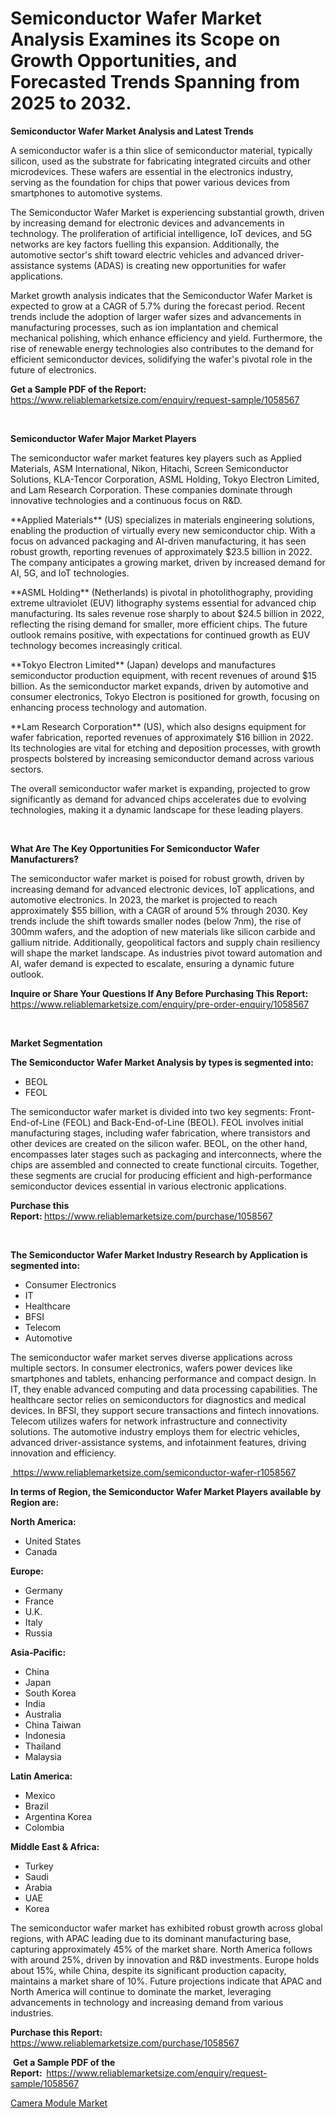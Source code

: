 <p><h1>Semiconductor Wafer Market Analysis Examines its Scope on Growth Opportunities, and Forecasted Trends Spanning from 2025 to 2032.</h1></p><p><strong>Semiconductor Wafer Market Analysis and Latest Trends</strong></p>
<p><p>A semiconductor wafer is a thin slice of semiconductor material, typically silicon, used as the substrate for fabricating integrated circuits and other microdevices. These wafers are essential in the electronics industry, serving as the foundation for chips that power various devices from smartphones to automotive systems.</p><p>The Semiconductor Wafer Market is experiencing substantial growth, driven by increasing demand for electronic devices and advancements in technology. The proliferation of artificial intelligence, IoT devices, and 5G networks are key factors fuelling this expansion. Additionally, the automotive sector's shift toward electric vehicles and advanced driver-assistance systems (ADAS) is creating new opportunities for wafer applications.</p><p>Market growth analysis indicates that the Semiconductor Wafer Market is expected to grow at a CAGR of 5.7% during the forecast period. Recent trends include the adoption of larger wafer sizes and advancements in manufacturing processes, such as ion implantation and chemical mechanical polishing, which enhance efficiency and yield. Furthermore, the rise of renewable energy technologies also contributes to the demand for efficient semiconductor devices, solidifying the wafer's pivotal role in the future of electronics.</p></p>
<p><strong>Get a Sample PDF of the Report:&nbsp;</strong> <a href="https://www.reliablemarketsize.com/enquiry/request-sample/1058567?utm_campaign=2955&utm_medium=2&utm_source=Github&utm_content=ia&utm_term=06042025&utm_id=semiconductor-wafer">https://www.reliablemarketsize.com/enquiry/request-sample/1058567</a></p>
<p>&nbsp;</p>
<p><strong>Semiconductor Wafer Major Market Players</strong></p>
<p><p>The semiconductor wafer market features key players such as Applied Materials, ASM International, Nikon, Hitachi, Screen Semiconductor Solutions, KLA-Tencor Corporation, ASML Holding, Tokyo Electron Limited, and Lam Research Corporation. These companies dominate through innovative technologies and a continuous focus on R&D.</p><p>**Applied Materials** (US) specializes in materials engineering solutions, enabling the production of virtually every new semiconductor chip. With a focus on advanced packaging and AI-driven manufacturing, it has seen robust growth, reporting revenues of approximately $23.5 billion in 2022. The company anticipates a growing market, driven by increased demand for AI, 5G, and IoT technologies.</p><p>**ASML Holding** (Netherlands) is pivotal in photolithography, providing extreme ultraviolet (EUV) lithography systems essential for advanced chip manufacturing. Its sales revenue rose sharply to about $24.5 billion in 2022, reflecting the rising demand for smaller, more efficient chips. The future outlook remains positive, with expectations for continued growth as EUV technology becomes increasingly critical.</p><p>**Tokyo Electron Limited** (Japan) develops and manufactures semiconductor production equipment, with recent revenues of around $15 billion. As the semiconductor market expands, driven by automotive and consumer electronics, Tokyo Electron is positioned for growth, focusing on enhancing process technology and automation.</p><p>**Lam Research Corporation** (US), which also designs equipment for wafer fabrication, reported revenues of approximately $16 billion in 2022. Its technologies are vital for etching and deposition processes, with growth prospects bolstered by increasing semiconductor demand across various sectors.</p><p>The overall semiconductor wafer market is expanding, projected to grow significantly as demand for advanced chips accelerates due to evolving technologies, making it a dynamic landscape for these leading players.</p></p>
<p>&nbsp;</p>
<p><strong>What Are The Key Opportunities For Semiconductor Wafer Manufacturers?</strong></p>
<p><p>The semiconductor wafer market is poised for robust growth, driven by increasing demand for advanced electronic devices, IoT applications, and automotive electronics. In 2023, the market is projected to reach approximately $55 billion, with a CAGR of around 5% through 2030. Key trends include the shift towards smaller nodes (below 7nm), the rise of 300mm wafers, and the adoption of new materials like silicon carbide and gallium nitride. Additionally, geopolitical factors and supply chain resiliency will shape the market landscape. As industries pivot toward automation and AI, wafer demand is expected to escalate, ensuring a dynamic future outlook.</p></p>
<p><strong>Inquire or Share Your Questions If Any Before Purchasing This Report:</strong> <a href="https://www.reliablemarketsize.com/enquiry/pre-order-enquiry/1058567?utm_campaign=2955&utm_medium=2&utm_source=Github&utm_content=ia&utm_term=06042025&utm_id=semiconductor-wafer">https://www.reliablemarketsize.com/enquiry/pre-order-enquiry/1058567</a></p>
<p>&nbsp;</p>
<p><strong>Market Segmentation</strong></p>
<p><strong>The Semiconductor Wafer Market Analysis by types is segmented into:</strong></p>
<p><ul><li>BEOL</li><li>FEOL</li></ul></p>
<p><p>The semiconductor wafer market is divided into two key segments: Front-End-of-Line (FEOL) and Back-End-of-Line (BEOL). FEOL involves initial manufacturing stages, including wafer fabrication, where transistors and other devices are created on the silicon wafer. BEOL, on the other hand, encompasses later stages such as packaging and interconnects, where the chips are assembled and connected to create functional circuits. Together, these segments are crucial for producing efficient and high-performance semiconductor devices essential in various electronic applications.</p></p>
<p><strong>Purchase this Report:&nbsp;</strong><a href="https://www.reliablemarketsize.com/purchase/1058567?utm_campaign=2955&utm_medium=2&utm_source=Github&utm_content=ia&utm_term=06042025&utm_id=semiconductor-wafer">https://www.reliablemarketsize.com/purchase/1058567</a></p>
<p>&nbsp;</p>
<p><strong>The Semiconductor Wafer Market Industry Research by Application is segmented into:</strong></p>
<p><ul><li>Consumer Electronics</li><li>IT</li><li>Healthcare</li><li>BFSI</li><li>Telecom</li><li>Automotive</li></ul></p>
<p><p>The semiconductor wafer market serves diverse applications across multiple sectors. In consumer electronics, wafers power devices like smartphones and tablets, enhancing performance and compact design. In IT, they enable advanced computing and data processing capabilities. The healthcare sector relies on semiconductors for diagnostics and medical devices. In BFSI, they support secure transactions and fintech innovations. Telecom utilizes wafers for network infrastructure and connectivity solutions. The automotive industry employs them for electric vehicles, advanced driver-assistance systems, and infotainment features, driving innovation and efficiency.</p></p>
<p><a href="https://www.reliablemarketsize.com/semiconductor-wafer-r1058567?utm_campaign=2955&utm_medium=2&utm_source=Github&utm_content=ia&utm_term=06042025&utm_id=semiconductor-wafer">&nbsp;https://www.reliablemarketsize.com/semiconductor-wafer-r1058567</a></p>
<p><strong>In terms of Region, the Semiconductor Wafer Market Players available by Region are:</strong></p>
<p>
    <p> <strong> North America: </strong>
        <ul>
            <li>United States</li>
            <li>Canada</li>
        </ul>
        </p> 
    <p> <strong> Europe: </strong>
        <ul>
            <li>Germany</li>
            <li>France</li>
            <li>U.K.</li>
            <li>Italy</li>
            <li>Russia</li>
        </ul>
        </p> 
    <p> <strong> Asia-Pacific: </strong>
        <ul>
            <li>China</li>
            <li>Japan</li>
            <li>South Korea</li>
            <li>India</li>
            <li>Australia</li>
            <li>China Taiwan</li>
            <li>Indonesia</li>
            <li>Thailand</li>
            <li>Malaysia</li>
        </ul>
        </p> 
    <p> <strong> Latin America: </strong>
        <ul>
            <li>Mexico</li>
            <li>Brazil</li>
            <li>Argentina Korea</li>
            <li>Colombia</li>
        </ul>
        </p> 
    <p> <strong> Middle East & Africa: </strong>
        <ul>
            <li>Turkey</li>
            <li>Saudi</li>
            <li>Arabia</li>
            <li>UAE</li>
            <li>Korea</li>
        </ul>
    </p>
    </p>
<p><p>The semiconductor wafer market has exhibited robust growth across global regions, with APAC leading due to its dominant manufacturing base, capturing approximately 45% of the market share. North America follows with around 25%, driven by innovation and R&D investments. Europe holds about 15%, while China, despite its significant production capacity, maintains a market share of 10%. Future projections indicate that APAC and North America will continue to dominate the market, leveraging advancements in technology and increasing demand from various industries.</p></p>
<p><strong>Purchase this Report: </strong><a href="https://www.reliablemarketsize.com/purchase/1058567?utm_campaign=2955&utm_medium=2&utm_source=Github&utm_content=ia&utm_term=06042025&utm_id=semiconductor-wafer">https://www.reliablemarketsize.com/purchase/1058567</a></p>
<p>&nbsp;<strong>Get a Sample PDF of the Report:&nbsp;&nbsp;</strong><a href="https://www.reliablemarketsize.com/enquiry/request-sample/1058567?utm_campaign=2955&utm_medium=2&utm_source=Github&utm_content=ia&utm_term=06042025&utm_id=semiconductor-wafer">https://www.reliablemarketsize.com/enquiry/request-sample/1058567</a></p>
<p><strong></strong></p>
<p><p><a href="https://github.com/amoakuolaopa/Market-Research-Report-List-1/blob/main/camera-module-market.md?utm_campaign=2955&utm_medium=2&utm_source=Github&utm_content=ia&utm_term=06042025&utm_id=semiconductor-wafer">Camera Module Market</a></p></p>